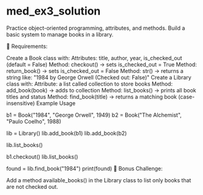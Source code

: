 # med_ex3_solution
 Practice object-oriented programming, attributes, and methods. Build a basic system to manage books in a library.

🧠 Requirements:

Create a Book class with:
Attributes: title, author, year, is_checked_out (default = False)
Method: checkout() → sets is_checked_out = True
Method: return_book() → sets is_checked_out = False
Method: str() → returns a string like: "1984 by George Orwell (Checked out: False)"
Create a Library class with:
Attribute: a list called collection to store books
Method: add_book(book) → adds to collection
Method: list_books() → prints all book titles and status
Method: find_book(title) → returns a matching book (case-insensitive)
Example Usage

b1 = Book("1984", "George Orwell", 1949)
b2 = Book("The Alchemist", "Paulo Coelho", 1988)

lib = Library()
lib.add_book(b1)
lib.add_book(b2)

lib.list_books()

b1.checkout()
lib.list_books()

found = lib.find_book("1984")
print(found)
🚀 Bonus Challenge:

Add a method available_books() in the Library class to list only books that are not checked out.
